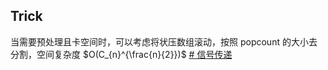 




## Trick

当需要预处理且卡空间时，可以考虑将状压数组滚动，按照 popcount 的大小去分割，空间复杂度 $O(C_{n}^{\frac{n}{2}})$ [# 信号传递](https://www.luogu.com.cn/problem/P6622)

